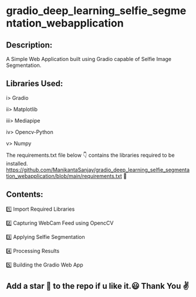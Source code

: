 # gradio_deep_learning_selfie_segmentation_webapplication
## Description:
A Simple Web Application built using Gradio capable of Selfie Image Segmentation.
## Libraries Used:
i> Gradio

ii> Matplotlib

iii> Mediapipe

iv> Opencv-Python

v> Numpy

The requirements.txt file below 👇 contains the libraries required to be installed. https://github.com/ManikantaSanjay/gradio_deep_learning_selfie_segmentation_webapplication/blob/main/requirements.txt 🔗
## Contents:
1️⃣ Import Required Libraries

2️⃣ Capturing WebCam Feed using OpencCV

3️⃣ Applying Selfie Segmentation

4️⃣ Processing Results

5️⃣ Building the Gradio Web App

## Add a star 🌟 to the repo if u like it.😃 Thank You ✌️
